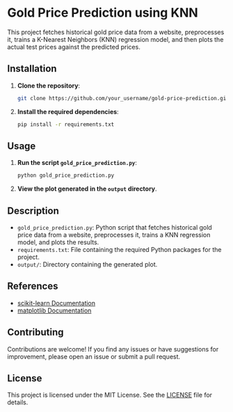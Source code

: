 # Gold Price Prediction using KNN

This project fetches historical gold price data from a website, preprocesses it, trains a K-Nearest Neighbors (KNN) regression model, and then plots the actual test prices against the predicted prices.

## Installation

1. **Clone the repository**:

    ```bash
    git clone https://github.com/your_username/gold-price-prediction.git
    ```

2. **Install the required dependencies**:

    ```bash
    pip install -r requirements.txt
    ```

## Usage

1. **Run the script `gold_price_prediction.py`**:

    ```bash
    python gold_price_prediction.py
    ```

2. **View the plot generated in the `output` directory**.

## Description

- `gold_price_prediction.py`: Python script that fetches historical gold price data from a website, preprocesses it, trains a KNN regression model, and plots the results.
- `requirements.txt`: File containing the required Python packages for the project.
- `output/`: Directory containing the generated plot.

## References

- [scikit-learn Documentation](https://scikit-learn.org/stable/documentation.html)
- [matplotlib Documentation](https://matplotlib.org/stable/contents.html)

## Contributing

Contributions are welcome! If you find any issues or have suggestions for improvement, please open an issue or submit a pull request.

## License

This project is licensed under the MIT License. See the [LICENSE](LICENSE) file for details.
